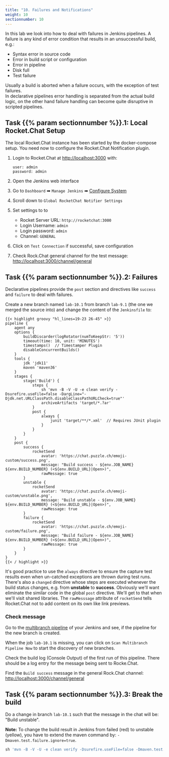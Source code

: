 ```yaml
---
title: "10. Failures and Notifications"
weight: 10
sectionnumber: 10
---
```


In this lab we look into how to deal with failures in Jenkins pipelines. A failure is
any kind of error condition that results in an unsuccessful build, e.g.:

* Syntax error in source code
* Error in build script or configuration
* Error in pipeline
* Disk full
* Test failure

Usually a build is aborted when a failure occurs, with the exception of test failures.  
In declarative pipelines error handling is separated from the actual build logic,
on the other hand failure handling can become quite disruptive in scripted pipelines.


## Task {{% param sectionnumber %}}.1: Local Rocket.Chat Setup

The local Rocket.Chat instance has been started by the docker-compose setup. You need now to configure the Rocket.Chat Notification plugin.

1. Login to Rocket.Chat at <http://localhost:3000> with:

    ```
    user: admin
    password: admin
    ```

1. Open the Jenkins web interface
1. Go to `Dashboard` ➡ `Manage Jenkins` ➡ [Configure System](http://localhost:8080/configure)
1. Scroll down to `Global RocketChat Notifier Settings`
1. Set settings to to
   * Rocket Server URL: `http://rocketchat:3000`
   * Login Username: `admin`
   * Login password: `admin`
   * Channel: `GENERAL`
1. Click on `Test Connection` if successful, save configuration
1. Check Rock.Chat general channel for the test message: <http://localhost:3000/channel/general>


## Task {{% param sectionnumber %}}.2: Failures

Declarative pipelines provide the ``post`` section and directives like ``success`` and ``failure`` to deal with failures.

Create a new branch named ``lab-10.1`` from branch ``lab-9.1`` (the one we merged the source into) and change the content of the ``Jenkinsfile`` to:

<!--
```groovy
pipeline {
    agent any // with hosted env use agent { label env.JOB_NAME.split('/')[0] }
```
-->

```
{{< highlight groovy "hl_lines=19-23 26-45" >}}
pipeline {
    agent any
    options {
        buildDiscarder(logRotator(numToKeepStr: '5'))
        timeout(time: 10, unit: 'MINUTES')
        timestamps()  // Timestamper Plugin
        disableConcurrentBuilds()
    }
    tools {
        jdk 'jdk11'
        maven 'maven36'
    }
    stages {
        stage('Build') {
            steps {
                sh 'mvn -B -V -U -e clean verify -Dsurefire.useFile=false -DargLine="-Djdk.net.URLClassPath.disableClassPathURLCheck=true"'
                archiveArtifacts 'target/*.?ar'
            }
            post {
                always {
                    junit 'target/**/*.xml'  // Requires JUnit plugin
                }
            }
        }
    }
    post {
        success {
            rocketSend
                avatar: 'https://chat.puzzle.ch/emoji-custom/success.png',
                message: "Build success - ${env.JOB_NAME} ${env.BUILD_NUMBER} (<${env.BUILD_URL}|Open>)",
                rawMessage: true
        }
        unstable {
            rocketSend
                avatar: 'https://chat.puzzle.ch/emoji-custom/unstable.png',
                message: "Build unstable - ${env.JOB_NAME} ${env.BUILD_NUMBER} (<${env.BUILD_URL}|Open>)",
                rawMessage: true
        }
        failure {
            rocketSend
                avatar: 'https://chat.puzzle.ch/emoji-custom/failure.png',
                message: "Build failure - ${env.JOB_NAME} ${env.BUILD_NUMBER} (<${env.BUILD_URL}|Open>)",
                rawMessage: true
        }
    }
}
{{< / highlight >}}
```

It's good practice to use the ``always`` directive to ensure the capture test results even when un-catched exceptions are thrown during test runs.
There's also a ``changed`` directive whose steps are executed whenever the build status changes, e.g. from **unstable** to **success**.
Obviously we'll want eliminate the similar code in the global ``post`` directive. We'll get to that when we'll visit shared libraries.
The ``rawMesssage`` attribute of ``rocketSend`` tells Rocket.Chat not to add content on its own like link previews.


### Check message

Go to the [multibranch pipeline](http://localhost:8080/job/techlab/) of your Jenkins and see, if the pipeline for the new branch is created.

When the job `lab-10.1` is missing, you can click on `Scan Multibranch Pipeline Now` to start the discovery of new branches.

Check the build log (Console Output) of the first run of this pipeline. There should be a log entry for the message being sent to Rocke.Chat.

Find the `Build success` message in the general Rock.Chat channel: <http://localhost:3000/channel/general>

<!--
## Task {{% param sectionnumber %}}.3: Mail notification

If you use the local Jenkins environment, you can skip this step and go ahead to Lab 10.4!

Add mail notification to the previous lab. See <https://jenkins.io/doc/pipeline/steps/> for a list of available steps or use the snippet generator.

Verify your scripts with the [solution](./10_3_failures_solution/).
-->


## Task {{% param sectionnumber %}}.3: Break the build

Do a change in branch ``lab-10.1`` such that the message in the chat will be: "Build unstable".

**Note:** To change the build result in Jenkins from failed (red) to unstable (yellow), you have to extend the maven command by: ``-Dmaven.test.failure.ignore=true``.

```groovy
sh 'mvn -B -V -U -e clean verify -Dsurefire.useFile=false -Dmaven.test.failure.ignore=true'
```
